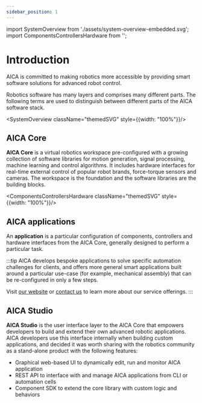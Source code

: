 ```yaml
---
sidebar_position: 1
---
```

import SystemOverview from './assets/system-overview-embedded.svg';
import ComponentsControllersHardware from '';

# Introduction

AICA is committed to making robotics more accessible by providing smart software solutions for advanced robot control.

Robotics software has many layers and comprises many different parts. The following terms are used to distinguish
between different parts of the AICA software stack.

<SystemOverview className="themedSVG" style={{width: "100%"}}/>

## AICA Core

**AICA Core** is a virtual robotics workspace pre-configured with a growing collection of software libraries
for motion generation, signal processing, machine learning and control algorithms. It includes hardware interfaces for
real-time external control of popular robot brands, force-torque sensors and cameras.
The workspace is the foundation and the software libraries are the building blocks.

<ComponentsControllersHardware className="themedSVG" style={{width: "100%"}}/>

## AICA applications

An **application** is a particular configuration of components, controllers and hardware interfaces from the AICA
Core, generally designed to perform a particular task.

:::tip
AICA develops bespoke applications to solve specific automation challenges for clients, and offers more general smart
applications built around a particular use-case (for example, mechanical assembly) that can be re-configured in only a
few steps.

Visit [our website](https://aica.tech) or [contact us](mailto:contact@aica.tech) to learn more about our service
offerings.
:::

## AICA Studio

**AICA Studio** is the user interface layer to the AICA Core that empowers developers to build and
extend their own advanced robotic applications. AICA developers use this interface internally when building custom
applications, and decided it was worth sharing with the robotics community as a stand-alone product with the following
features:

- Graphical web-based UI to dynamically edit, run and monitor AICA application
- REST API to interface with and manage AICA applications from CLI or automation cells
- Component SDK to extend the core library with custom logic and behaviors
